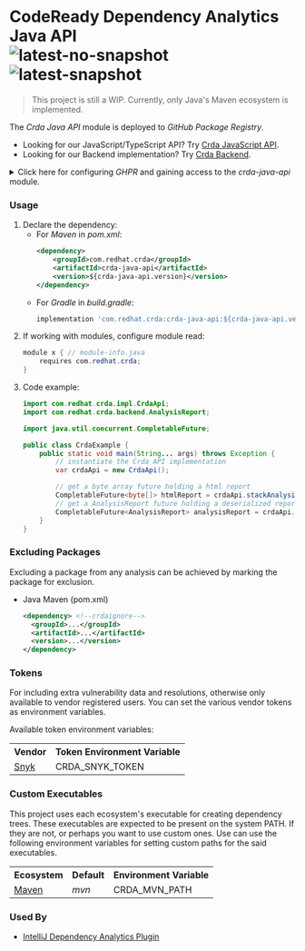 # CodeReady Dependency Analytics Java API<br/>![latest-no-snapshot][0] ![latest-snapshot][1]

> This project is still a WIP. Currently, only Java's Maven ecosystem is implemented.

The _Crda Java API_ module is deployed to _GitHub Package Registry_.

* Looking for our JavaScript/TypeScript API? Try [Crda JavaScript API](https://github.com/RHEcosystemAppEng/crda-javascript-api).
* Looking for our Backend implementation? Try [Crda Backend](https://github.com/RHEcosystemAppEng/crda-backend).

<details>
<summary>Click here for configuring <em>GHPR</em> and gaining access to the <em>crda-java-api</em> module.</summary>

<h3>Create your token</h3>
<p>
Create a
<a href="https://docs.github.com/en/packages/learn-github-packages/introduction-to-github-packages#authenticating-to-github-packages">token</a>
with the <strong>read:packages</strong> scope<br/>

> Based on
> <a href="https://docs.github.com/en/packages/working-with-a-github-packages-registry/working-with-the-apache-maven-registry">GitHub documentation</a>,
> In <em>Actions</em> you can use <em>GITHUB_TOKEN</em>

</p>

<details>
<summary>Click here for <em>Maven</em> instructions</summary>

<h3>Configure <em>GHPR</em> for <em>Maven</em></h3>
<ol>
<li>Encrypt your token:

```shell
$ mvn --encrypt-password your-ghp-token-goes-here

encrypted-token-will-appear-here
```

</li>
<li>Add a <em>server</em> definition in your <em>$HOME/.m2/settings.xml</em> (note the <em>id</em>):

```xml
<servers>
    ...
    <server>
        <id>github</id>
        <username>github-userid-goes-here</username>
        <password>encrypted-token-goes-here-including-curly-brackets</password>
    </server>
    ...
</servers>
```
</li>
<li> Add a <em>repository</em> definition in your <em>pom.xml</em> (note the <em>id</em>):

```xml
  <repositories>
    ...
    <repository>
      <id>github</id>
      <url>https://maven.pkg.github.com/RHEcosystemAppEng/crda-java-api</url>
      <snapshots>
        <enabled>true</enabled> <!-- omit or set to false if not using snapshots -->
      </snapshots>
    </repository>
    ...
  </repositories>
```

</li>
</ol>
</details>

<details>
<summary>Click here for <em>Gradle</em> instructions</summary>

<h3>Configure GHPR for <em>Gradle</em></h3>
<ol>
<li>Save your token and username as environment variables:
<ul>
<li><em>GITHUB_USERNAME</em></li>
<li><em>GITHUB_TOKEN</em></li>
</ul>
</li>
<li> Add a <em>maven-type repository</em> definition in your <em>build.gradle</em>:

```groovy
repositories {
    ...
    maven {
        url 'https://maven.pkg.github.com/RHEcosystemAppEng/crda-java-api'
        credentials {
            username System.getenv("GITHUB_USERNAME")
            password System.getenv("GITHUB_TOKEN")
        }
    }
    ...
}
```

</li>

</ol>
</details>

</details>

<h3>Usage</h3>
<ol>
<li>Declare the dependency:
<ul>
<li>For <em>Maven</em> in <em>pom.xml</em>:

```xml
<dependency>
    <groupId>com.redhat.crda</groupId>
    <artifactId>crda-java-api</artifactId>
    <version>${crda-java-api.version}</version>
</dependency>
```
</li>

<li>For <em>Gradle</em> in <em>build.gradle</em>:

```groovy
implementation 'com.redhat.crda:crda-java-api:${crda-java-api.version}'
```

</li>
</ul>

</li>
<li>If working with modules, configure module read:

```java
module x { // module-info.java
    requires com.redhat.crda;
}
```
</li>
<li>Code example:

```java
import com.redhat.crda.impl.CrdaApi;
import com.redhat.crda.backend.AnalysisReport;

import java.util.concurrent.CompletableFuture;

public class CrdaExample {
    public static void main(String... args) throws Exception {
        // instantiate the Crda API implementation
        var crdaApi = new CrdaApi();

        // get a byte array future holding a html report
        CompletableFuture<byte[]> htmlReport = crdaApi.stackAnalysisHtmlAsync("/path/to/pom.xml");
        // get a AnalysisReport future holding a deserialized report
        CompletableFuture<AnalysisReport> analysisReport = crdaApi.stackAnalysisAsync("/path/to/pom.xml");
    }
}
```
</li>
</ol>

<h3>Excluding Packages</h3>
<p>
Excluding a package from any analysis can be achieved by marking the package for exclusion.
</p>

<ul>
<li>Java Maven (pom.xml)</li>

```xml
<dependency> <!--crdaignore-->
  <groupId>...</groupId>
  <artifactId>...</artifactId>
  <version>...</version>
</dependency>
```

</ul>

<h3>Tokens</h3>
<p>
For including extra vulnerability data and resolutions, otherwise only available to vendor registered users. You can
set the various vendor tokens as environment variables.

Available token environment variables:
</p>

<table>
<tr>
<th>Vendor</th>
<th>Token Environment Variable</th>
</tr>
<tr>
<td><a href="https://app.snyk.io/redhat/snyk-token">Snyk</a></td>
<td>CRDA_SNYK_TOKEN</td>
</tr>
</table>

<h3>Custom Executables</h3>
<p>
This project uses each ecosystem's executable for creating dependency trees. These executables are expected to be
present on the system PATH. If they are not, or perhaps you want to use custom ones. Use can use the following
environment variables for setting custom paths for the said executables.
</p>

<table>
<tr>
<th>Ecosystem</th>
<th>Default</th>
<th>Environment Variable</th>
</tr>
<tr>
<td><a href="https://maven.apache.org/">Maven</a></td>
<td><em>mvn</em></td>
<td>CRDA_MVN_PATH</td>
</tr>
</table>

<h3>Used By</h3>

<ul>
<li><a href="https://github.com/redhat-developer/intellij-dependency-analytics">IntelliJ Dependency Analytics Plugin</a></li>
</ul>

<!-- Badge links -->
[0]: https://img.shields.io/github/v/release/RHEcosystemAppEng/crda-java-api?color=green&label=latest
[1]: https://img.shields.io/github/v/release/RHEcosystemAppEng/crda-java-api?color=yellow&include_prereleases&label=snapshot
